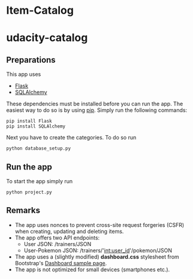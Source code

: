 # Item-Catalog
# udacity-catalog #

## Preparations ##

This app uses 

- [Flask](http://flask.pocoo.org)
- [SQLAlchemy](http://www.sqlalchemy.org)

These dependencies must be installed before you can run the app. The easiest way to do so is by using [pip](https://pypi.python.org/pypi/pip). Simply run the following commands:

    pip install Flask
    pip install SQLAlchemy

Next you have to create the categories. To do so run

	python database_setup.py

## Run the app ##

To start the app simply run
	
	python project.py

## Remarks ##
- The app uses nonces to prevent cross-site request forgeries (CSFR) when creating, updating and deleting items.
- The app offers two API endpoints:
	- User JSON: /trainers/JSON
	- User-Pokemon JSON: /trainers/'<int:user_id>'/pokemon/JSON
- The app uses a (slightly modified) **dashboard.css** stylesheet from Bootstrap's [Dashboard sample page](http://getbootstrap.com/examples/dashboard/).
- The app is not optimized for small devices (smartphones etc.).
